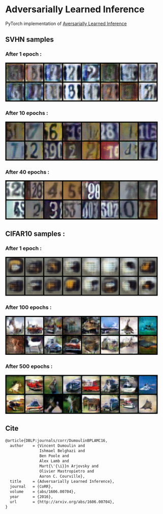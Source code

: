 # Adversarially Learned Inference
PyTorch implementation of [Aversarially Learned Inference](https://arxiv.org/abs/1606.00704)

## SVHN samples
### After 1 epoch : 
<img src="https://github.com/9310gaurav/ali-pytorch/blob/master/saved_images_svhn/fake_0.png" width="480">

### After 10 epochs :
<img src="https://github.com/9310gaurav/ali-pytorch/blob/master/saved_images_svhn/fake_10.png" width="480">

### After 40 epochs :
<img src="https://github.com/9310gaurav/ali-pytorch/blob/master/saved_images_svhn/fake_40.png" width="480">

## CIFAR10 samples :
### After 1 epoch :
<img src="https://github.com/9310gaurav/ali-pytorch/blob/master/saved_images_cifar/fake_0.png" width="480">

### After 100 epochs :
<img src="https://github.com/9310gaurav/ali-pytorch/blob/master/saved_images_cifar/fake_100.png" width="480">

### After 500 epochs :
<img src="https://github.com/9310gaurav/ali-pytorch/blob/master/saved_images_cifar/fake.png" width="480">

## Cite
```
@article{DBLP:journals/corr/DumoulinBPLAMC16,
  author    = {Vincent Dumoulin and
               Ishmael Belghazi and
               Ben Poole and
               Alex Lamb and
               Mart{\'{\i}}n Arjovsky and
               Olivier Mastropietro and
               Aaron C. Courville},
  title     = {Adversarially Learned Inference},
  journal   = {CoRR},
  volume    = {abs/1606.00704},
  year      = {2016},
  url       = {http://arxiv.org/abs/1606.00704},
}
```
